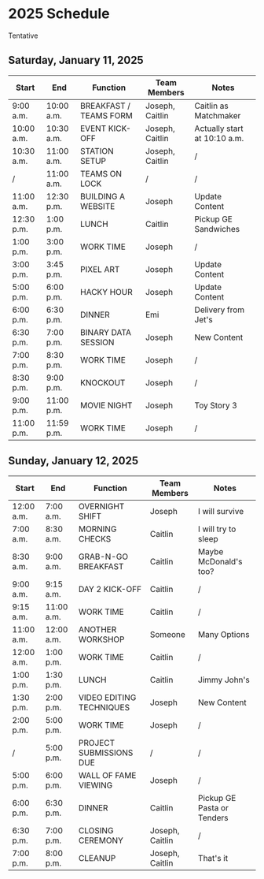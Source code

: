 # 2025 Schedule
Tentative

## Saturday, January 11, 2025

| Start | End | Function | Team Members | Notes |
|-|-|-|-|-|
| 9:00 a.m. | 10:00 a.m. | BREAKFAST / TEAMS FORM | Joseph, Caitlin | Caitlin as Matchmaker |
| 10:00 a.m. | 10:30 a.m. | EVENT KICK-OFF | Joseph, Caitlin | Actually start at 10:10 a.m. |
| 10:30 a.m. | 11:00 a.m. | STATION SETUP | Joseph, Caitlin | / |
| / | 11:00 a.m. | TEAMS ON LOCK | / | / |
| 11:00 a.m. | 12:30 p.m. | BUILDING A WEBSITE | Joseph | Update Content |
| 12:30 p.m. | 1:00 p.m. | LUNCH | Caitlin | Pickup GE Sandwiches |
| 1:00 p.m. | 3:00 p.m. | WORK TIME | Joseph | / |
| 3:00 p.m. | 3:45 p.m. | PIXEL ART | Joseph | Update Content |
| 5:00 p.m. | 6:00 p.m. | HACKY HOUR | Joseph | Update Content |
| 6:00 p.m. | 6:30 p.m. | DINNER | Emi | Delivery from Jet's |
| 6:30 p.m. | 7:00 p.m. | BINARY DATA SESSION | Joseph | New Content |
| 7:00 p.m. | 8:30 p.m. | WORK TIME | Joseph | / |
| 8:30 p.m. | 9:00 p.m. | KNOCKOUT | Joseph | / |
| 9:00 p.m. | 11:00 p.m. | MOVIE NIGHT | Joseph | Toy Story 3 |
| 11:00 p.m. | 11:59 p.m. | WORK TIME | Joseph | / |

## Sunday, January 12, 2025

| Start | End | Function | Team Members | Notes |
|-|-|-|-|-|
| 12:00 a.m. | 7:00 a.m. | OVERNIGHT SHIFT | Joseph | I will survive |
| 7:00 a.m. | 8:30 a.m. | MORNING CHECKS | Caitlin | I will try to sleep |
| 8:30 a.m. | 9:00 a.m. | GRAB-N-GO BREAKFAST | Caitlin | Maybe McDonald's too? |
| 9:00 a.m. | 9:15 a.m. | DAY 2 KICK-OFF | Caitlin | / |
| 9:15 a.m. | 11:00 a.m. | WORK TIME | Caitlin | / |
| 11:00 a.m. | 12:00 a.m. | ANOTHER WORKSHOP | Someone | Many Options |
| 12:00 a.m. | 1:00 p.m. | WORK TIME | Caitlin | / |
| 1:00 p.m. | 1:30 p.m. | LUNCH | Caitlin | Jimmy John's |
| 1:30 p.m. | 2:00 p.m. | VIDEO EDITING TECHNIQUES | Joseph | New Content |
| 2:00 p.m. | 5:00 p.m. | WORK TIME | Joseph | / |
| / | 5:00 p.m. | PROJECT SUBMISSIONS DUE | / | / |
| 5:00 p.m. | 6:00 p.m. | WALL OF FAME VIEWING | Joseph | / |
| 6:00 p.m. | 6:30 p.m. | DINNER | Caitlin | Pickup GE Pasta or Tenders |
| 6:30 p.m. | 7:00 p.m. | CLOSING CEREMONY | Joseph, Caitlin | / |
| 7:00 p.m. | 8:00 p.m. | CLEANUP | Joseph, Caitlin | That's it |
